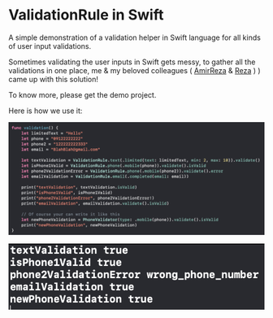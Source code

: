 # ValidationRule in Swift
A simple demonstration of a validation helper in Swift language for all kinds of user input validations.

Sometimes validating the user inputs in Swift gets messy, to gather all the validations in one place, me & my beloved colleagues (
[AmirReza](https://github.com/rezakashkoul)
& 
[Reza](https://github.com/rezakashkoul)
)
) came up with this solution!

To know more, please get the demo project.

Here is how we use it:

![preview](https://github.com/HappyIosDeveloper/ValidationRule_Swift/blob/main/preview1.png?raw=true)


![preview](https://github.com/HappyIosDeveloper/ValidationRule_Swift/blob/main/preview2.png?raw=true)


